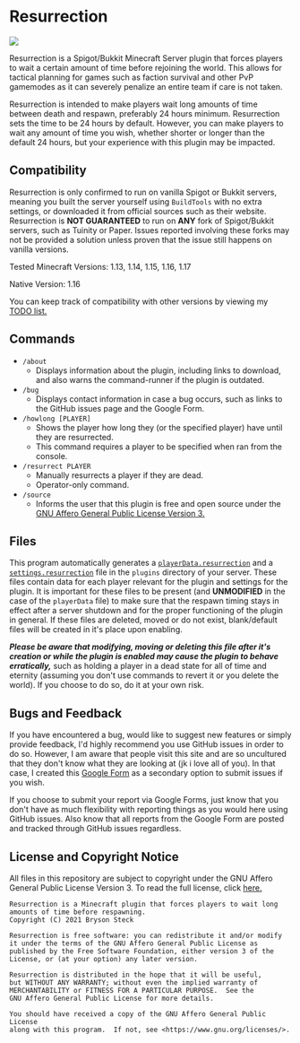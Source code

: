 # Resurrection
![](https://brysonsteck.net/resurrection-sc.png)

Resurrection is a Spigot/Bukkit Minecraft Server plugin that forces players to wait a certain amount of time before rejoining the world. This allows for tactical planning for games such as faction survival and other PvP gamemodes as it can severely penalize an entire team if care is not taken.

Resurrection is intended to make players wait long amounts of time between death and respawn, preferably 24 hours minimum. Resurrection sets the time to be 24 hours by default. However, you can make players to wait any amount of time you wish, whether shorter or longer than the default 24 hours, but your experience with this plugin may be impacted.

## Compatibility 

Resurrection is only confirmed to run on vanilla Spigot or Bukkit servers, meaning you built the server yourself using `BuildTools` with no extra settings, or downloaded it from official sources such as their website. Resurrection is **NOT GUARANTEED** to run on **ANY** fork of Spigot/Bukkit servers, such as Tuinity or Paper. Issues reported involving these forks may not be provided a solution unless proven that the issue still happens on vanilla versions.

Tested Minecraft Versions: 1.13, 1.14, 1.15, 1.16, 1.17

Native Version: 1.16

You can keep track of compatibility with other versions by viewing my [TODO list.](TODO.md)

## Commands

* `/about`
    * Displays information about the plugin, including links to download, and also warns the command-runner if the plugin is outdated. 
* `/bug`
    * Displays contact information in case a bug occurs, such as links to the GitHub issues page and the Google Form.
* `/howlong [PLAYER]`
    * Shows the player how long they (or the specified player) have until they are resurrected.
    * This command requires a player to be specified when ran from the console. 
* `/resurrect PLAYER`
    * Manually resurrects a player if they are dead.
    * Operator-only command. 
* `/source`
    * Informs the user that this plugin is free and open source under the [GNU Affero General Public License Version 3.](LICENSE)

## Files

This program automatically generates a [`playerData.resurrection`](data/playerData.resurrection) and a [`settings.resurrection`](data/settings.resurrection) file in the `plugins` directory of your server. These files contain data for each player relevant for the plugin and settings for the plugin. It is important for these files to be present (and **UNMODIFIED** in the case of the `playerData` file) to make sure that the respawn timing stays in effect after a server shutdown and for the proper functioning of the plugin in general. If these files are deleted, moved or do not exist, blank/default files will be created in it's place upon enabling.

***Please be aware that modifying, moving or deleting this file after it's creation or while the plugin is enabled may cause the plugin to behave erratically,*** such as holding a player in a dead state for all of time and eternity (assuming you don't use commands to revert it or you delete the world). If you choose to do so, do it at your own risk. 

## Bugs and Feedback

If you have encountered a bug, would like to suggest new features or simply provide feedback, I'd highly recommend you use GitHub issues in order to do so. However, I am aware that people visit this site and are so uncultured that they don't know what they are looking at (jk i love all of you). In that case, I created this [Google Form](https://docs.google.com/forms/d/e/1FAIpQLSd8RWwcGTy7rtqPl4J7h1UWE-H0KKp1Usr1NOFdgZkVLmLUtw/viewform?usp=sf_link) as a secondary option to submit issues if you wish. 

If you choose to submit your report via Google Forms, just know that you don't have as much flexibility with reporting things as you would here using GitHub issues. Also know that all reports from the Google Form are posted and tracked through GitHub issues regardless.

## License and Copyright Notice

All files in this repository are subject to copyright under the GNU Affero General Public License Version 3. To read the full license, click [here.](LICENSE)

```
Resurrection is a Minecraft plugin that forces players to wait long amounts of time before respawning.
Copyright (C) 2021 Bryson Steck

Resurrection is free software: you can redistribute it and/or modify
it under the terms of the GNU Affero General Public License as
published by the Free Software Foundation, either version 3 of the
License, or (at your option) any later version.

Resurrection is distributed in the hope that it will be useful,
but WITHOUT ANY WARRANTY; without even the implied warranty of
MERCHANTABILITY or FITNESS FOR A PARTICULAR PURPOSE.  See the
GNU Affero General Public License for more details.

You should have received a copy of the GNU Affero General Public License
along with this program.  If not, see <https://www.gnu.org/licenses/>.
```

